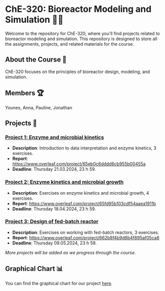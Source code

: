 # ChE-320: Bioreactor Modeling and Simulation 🌱🔬

Welcome to the repository for ChE-320, where you'll find projects related to bioreactor modeling and simulation. This repository is designed to store all the assignments, projects, and related materials for the course.

## About the Course 📜

ChE-320 focuses on the principles of bioreactor design, modeling, and simulation.

## Members 🏆
Younes, Anna, Pauline, Jonathan

## Projects 🚧

### [Project 1: Enzyme and microbial kinetics](https://github.com/jonathanrsr/biochemical/tree/999d2cb1603cd3557ab0f6503d121babf395c98b/Projects/1.%20Enzyme%20and%20microbial%20kinetics)
   - **Description**: Introduction to data interpretation and enzyme kinetics, 3 exercises.
   - **Report**: https://www.overleaf.com/project/65eb0c6dddd6cb955b00455a
   - **Deadline**: Thursday 21.03.2024, 23 h 59.

### [Project 2: Enzyme kinetics and microbial growth](https://github.com/jonathanrsr/biochemical/tree/79830575a48389b561d4a5034a9525fdfd24ae18/Projects/2.%20Enzyme%20kinetics%20and%20microbial%20growth)
   - **Description**: Exercises on enzyme kinetics and microbial growth, 4 exercises.
   - **Report**: https://www.overleaf.com/project/65fd95b103cdf54aaea1911b
   - **Deadline**: Thursday 18.04.2024, 23 h 59.

### [Project 3: Design of fed-batch reactor](https://github.com/jonathanrsr/biochemical/tree/main/Projects/3.%20Design%20of%20fed-batch%20bioreactors)
   - **Description**: Exercises on working with fed-batch reactors, 3 exercises.
   - **Report**: https://www.overleaf.com/project/662b8f4b9d8b4f895af05ca8
   - **Deadline**: Thursday 09.05.2024, 23 h 59.

   *More projects will be added as we progress through the course.*

## Graphical Chart 📊

You can find the graphical chart for our project [here](graphical%20chart.md).
